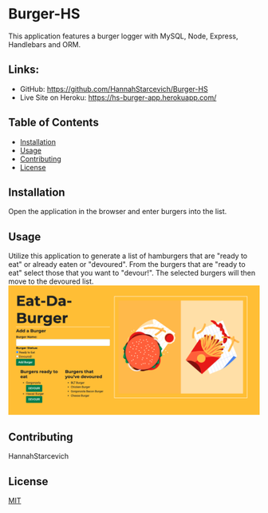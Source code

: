 # Burger-HS
This application features a burger logger with MySQL, Node, Express, Handlebars and ORM.

## Links:
* GitHub: https://github.com/HannahStarcevich/Burger-HS
* Live Site on Heroku: https://hs-burger-app.herokuapp.com/

## Table of Contents
* [Installation](#installation)
* [Usage](#usage)
* [Contributing](#contributing)
* [License](#license)
        
## Installation
Open the application in the browser and enter burgers into the list. 

## Usage
Utilize this application to generate a list of hamburgers that are "ready to eat" or already eaten or "devoured". From the burgers that are "ready to eat" select those that you want to "devour!". The selected burgers will then move to the devoured list. 
![Burger Site Image](live-site.png)
    

## Contributing
HannahStarcevich

## License
[MIT](#https://choosealicense.com/licenses/mit/)